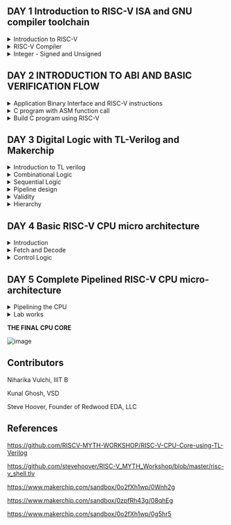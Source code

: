 ## DAY 1 Introduction to RISC-V ISA and GNU compiler toolchain

<details>
<summary>
Introduction to RISC-V
</summary>
RISC-V is an open-source instruction set architecture (ISA) designed with simplicity and versatility. It features a modular structure, enabling custom extensions for diverse applications. Its load-store memory model and compact register set streamline execution. Privilege levels ensure secure operation. RISC-V suits embedded systems to high-performance computing, fostering innovation through open collaboration and customization. It is a 64 bit architecture.

Applications to Hardware: There are 3 major steps of how an application can be run on hardware, which are as follows:

**Operating System:**

Interface between hardware and user.

**Compiler**

Converts the high level language to respective instruction set which are hardware specific such as MIPS, Intel or RISC-V. 

**Assembler**

Converts the output from compiler, to binary language which are further fed to the hardware.

The below figure shows detailed description:


![image](https://github.com/NharikaVulchi/ASIC_RISCV-_workshop/assets/83216569/a693e7e6-736a-4423-a8b1-4e3da4f9fc7d)


The detailed ISA can be found here   https://riscv.org/wp-content/uploads/2017/05/riscv-spec-v2.2.pdf
</details>


<details>
<summary>
RISC-V Compiler
</summary>
Let us start with a C program to find the sum of numbers from 1 to n. Code:


```

#include <stdio.h>

int main () {
	int i,sum = 0, n = 6;
	for (i = 1; i <=n; ++i) {
		sum += i;
	}
	printf("The sum of the number from 1 to %d is %d\n", n,sum);
	return 0;
	}
```

Use the below commands to compile and view the assembly code for the above C program:


```
riscv64-unknown-elf-gcc  -o <object_name.o> <filename.c>
riscv64-unknown-elf-objdump -d <object_name.o>
```

Below are the figure showing disassemble object file along with the main function:


![Screenshot from 2023-08-19 15-20-32](https://github.com/NharikaVulchi/ASIC_RISCV-_workshop/assets/83216569/5b6fc6c1-11aa-4655-88ad-237033912613)



![Screenshot from 2023-08-19 15-07-04](https://github.com/NharikaVulchi/ASIC_RISCV-_workshop/assets/83216569/1aa4afcd-3d4c-45da-ab2c-f6a7091e7043)


See the output using **spike**:

![image](https://github.com/NharikaVulchi/ASIC_RISCV-_workshop/assets/83216569/a75b9634-faa6-4fda-8410-ebf38fd993a2)

**lui** instruction : load upper immediate

![image](https://github.com/NharikaVulchi/ASIC_RISCV-_workshop/assets/83216569/f5b0e7f1-9af5-4502-9f6b-96b121ecd52a)

**spike-d** is used to debug. we can execute each instruction in detail and check the change in the register values accordingly in each step.

![image](https://github.com/NharikaVulchi/ASIC_RISCV-_workshop/assets/83216569/6fb52576-c1ee-4017-80b7-6999bcbaadf4)


**addi** command:

![image](https://github.com/NharikaVulchi/ASIC_RISCV-_workshop/assets/83216569/6ab1b5f4-b53d-4b53-8388-ea008558bffe)


</details>


<details>
<summary>
Integer - Signed and Unsigned
</summary>

**Integer Number Representation :**


Unsigned Numbers


Minimum value : 0


Maximum Value : 2^64 -1


![image](https://github.com/NharikaVulchi/ASIC_RISCV-_workshop/assets/83216569/d993ccfd-0ca6-4ca3-bda4-0fd4e0c5e445)

Negative numbers are represented using 2's complement representation:

![image](https://github.com/NharikaVulchi/ASIC_RISCV-_workshop/assets/83216569/d00de84e-956e-4e5b-ae9b-859f5be23000)


![image](https://github.com/NharikaVulchi/ASIC_RISCV-_workshop/assets/83216569/1caecc5b-b1cb-4a65-ac1a-096e402bc58e)


**Lab 1**

Highest unsigned number that can be represented by RISC-V:Consider the below code 


```
#include <stdio.h>
#include <math.h>
int main() {
unsigned long long int max = (unsigned long long int) (pow(2,64) -1);
printf("highest number represented by unsigned long long int is %llu\n", max);
return 0;
}
```


Ouput :


![image](https://github.com/NharikaVulchi/ASIC_RISCV-_workshop/assets/83216569/60e3ddf4-05e2-428f-b78a-5b00a6c5d5f5)


**Lab 2**


For the below code we expect the output to be a negative umber, but we get 0 because **unsigned** can not represent negative numbers


```
#include <stdio.h>
#include <math.h>
int main() {
unsigned long long int max = (unsigned long long int) (pow(2,64) * -1);
printf("highest number represented by unsigned long long int is %llu\n", max);
return 0;
}
```



![image](https://github.com/NharikaVulchi/ASIC_RISCV-_workshop/assets/83216569/95571c5c-e994-4e5f-9958-891272cf4faf)


**Lab 3**

Let us observe the highest and lowest number for signed integers:


```
#include <stdio.h>
#include <math.h>
int main() {
long long int max = (int) (pow(2,63) -1);
long long int min = (int) (pow(2,63) * -1);
printf("highest number represented by long long int is %lld\n", max);
printf("lowest number represented by long long int is %lld\n", min);
return 0;
```

Output:

![image](https://github.com/NharikaVulchi/ASIC_RISCV-_workshop/assets/83216569/1cd71d67-d462-4454-a928-1dc42c8056fb)


![image](https://github.com/NharikaVulchi/ASIC_RISCV-_workshop/assets/83216569/e16c77b8-2eed-4378-ae9c-f1836a01c405)


</details>

## DAY 2 INTRODUCTION TO ABI AND BASIC VERIFICATION FLOW

<details>
<summary>
Application Binary Interface and RISC-V instructions
</summary>
	
1. The application user can access the hardware resources using system calls, this is knows as the Application Binary Interface. This interface is done via the registers of the hardware.
2. RISC-V architecture provides this interface.
3. Length of the registers is given by **xlen** which can be 32 bit wide or 64 bit wide.
4. Number of registers are 32

**Registers in RISC-V 64 bit architecture**

Two ways to load data into register:


1. 64 bit data can be directly entered into the register
2. 64 bit data can be loaded into the memory


RISC-V is a **little endian** based memory addressing system. The MSB of the data sits to the leftmost bit in the register while storing the data.


![image](https://github.com/NharikaVulchi/ASIC_RISCV-_workshop/assets/83216569/218b1a02-a324-48ad-bc57-dd99349aa4c9)


**Load Instruction** 

1. All the instructions are 32 bit wide.
2. The **ld** instruction loads the immediate double word value into a register
![image](https://github.com/NharikaVulchi/ASIC_RISCV-_workshop/assets/83216569/1e716672-eaed-4f3f-8f11-2928b8440f65)


**Add instruction**

Add the contents of specified registers and stores into the source register. The instruction used is **add**

![image](https://github.com/NharikaVulchi/ASIC_RISCV-_workshop/assets/83216569/0c88d6b1-79e3-45f4-a367-094cf6440b22)


**Store instruction**

Stores doubleword back to memory. Syntax and example is shown below using **sd** instruction.


![image](https://github.com/NharikaVulchi/ASIC_RISCV-_workshop/assets/83216569/c27c6e75-ff46-40a4-b969-c2c1c2bb2802)


**Base integer instructions**

1. Instructions which work on signed and unsigned 64 bit integers.
2. These are the part of RISCVI core.
3. Types:
   		1. R-type: Instructions that operates on registers

   
   		2. I-type: Instructions that operate on immediate value

   
   		3. S-type : Instructions that involve storing back to memory


5 Bits are utilized to represent the register address in an instruction, so we have a total of 2^5 which is 32 number of registers in RISC-V.

**Each register has a specific ABI code to access it**. This is shown in the below figure


![image](https://github.com/NharikaVulchi/ASIC_RISCV-_workshop/assets/83216569/e07adae8-5dc3-4e21-bb9e-9a86fe99866c)
</details>


<details>
<summary>
C program with ASM function call
</summary>
Following is the flowchart representing the Assembly code for sum of numbers

![image](https://github.com/NharikaVulchi/ASIC_RISCV-_workshop/assets/83216569/1140d3de-e995-4d4f-93ba-94895fd0a524)

We try to use **main** from C program to load the required values to the ASM code 

**C code:**

```
#include <stdio.h>

extern int load(int x, int y);

int main() {
	int result=0;
	int count = 9;
	result = load(0x0, count+1);.global load
	printf("Sum of number 1 to %d is %d\n", count,result);
}
```


**ASM code:**


```
.section .text
.global load
.type load, @function

load:
	add	a4,a0,zero
	add	a2,a0,a1
	add	a3,a0,zero
loop:
	add	a4,a3,a4
	addi	a3,a3,1
	blt	a3,a2,loop
	add	a0,a4,zero
	ret
```


**Output:**

![image](https://github.com/NharikaVulchi/ASIC_RISCV-_workshop/assets/83216569/9b542751-14d1-48d4-8d50-854a4d0d0e36)


**Lab works:**

![Screenshot from 2023-08-20 10-43-02](https://github.com/NharikaVulchi/ASIC_RISCV-_workshop/assets/83216569/bc51d090-a383-4d2b-a33c-0f6544241d1f)


![Screenshot from 2023-08-20 10-43-23](https://github.com/NharikaVulchi/ASIC_RISCV-_workshop/assets/83216569/379f1f1c-29d5-491f-b235-7ff104606895)

![Screenshot from 2023-08-20 10-46-46](https://github.com/NharikaVulchi/ASIC_RISCV-_workshop/assets/83216569/f77442e5-5f99-4964-a88f-ef768520be9e)


</details>

<details>

<summary>
Build C program using RISC-V
</summary>

We use the **rv32im.sh** file to view the following result and binary file which is sent to the CPU:

![image](https://github.com/NharikaVulchi/ASIC_RISCV-_workshop/assets/83216569/60b980f4-596d-4a65-ba76-a00a1bb7e7c4)

</details>


## DAY 3 Digital Logic with TL-Verilog and Makerchip

<details>
<summary>
Introduction to TL verilog
</summary>

 
TL Verilog introduces new abstractions that allow designers to describe circuits in a more abstract and concise manner while still maintaining a clear connection to the underlying hardware. Key features of TL verilog includes:
1. Pipeline Abstractions: TL Verilog introduces the concept of pipelines, which are easy-to-define sequences of operations. This abstraction makes it simpler to describe complex pipelined circuits without having to manually manage all the stages and their interactions.
2. Modular Arithmetic: TL Verilog provides built-in support for modular arithmetic, making it easier to handle wraparound behavior often found in digital circuits.
3. Predicated Execution: TL Verilog allows operations to be conditionally executed based on a predicate. This helps in designing circuits that depend on certain conditions before proceeding with an operation.
4. Synchronous and Combinational Blocks: TL Verilog introduces two types of blocks: synchronous and combinational. Synchronous blocks represent clocked logic, while combinational blocks represent combinational logic. This separation makes the design intent clearer.
5. Testbenches and Verification: TL Verilog simplifies the process of creating testbenches for simulation and verification. The higher level of abstraction often results in more concise and understandable testbench code.
6. Automatic Pipelining: The TL Verilog compiler automatically infers pipeline stages based on the code structure. This helps in achieving better performance with minimal effort from the designer.
7. Data Types: TL Verilog introduces new data types like queue and stack, which simplify the description of data movement and storage within circuits.
8. Higher Abstraction Level: TL Verilog enables designers to describe the intended behavior of the circuit more directly, often in a way that's closer to their intuitive understanding of the problem.
</details>

<details>
<summary>
Combinational Logic
</summary>
Combinational logic deals with the manipulation of binary inputs to produce binary outputs based on a predefined logical function. It involves designing circuits that perform specific operations without any memory or feedback. The outputs of combinational logic circuits depend solely on the current inputs, and there is no concept of past states influencing the current behavior.

Key concepts include Logic gates, truth tables, boolean algebra, multiplexers, encoders, decoders and logic expressions.

**LABS**


**Example 1: Pythagoras theorem**

![image](https://github.com/NharikaVulchi/ASIC_RISCV-_workshop/assets/83216569/183e4324-7844-48f3-b46c-5041a15c640e)


**Example 2: inverter**

![image](https://github.com/NharikaVulchi/ASIC_RISCV-_workshop/assets/83216569/1dac5a92-1577-4289-9743-d47301735689)


**Example 3: XOR gate**

![image](https://github.com/NharikaVulchi/ASIC_RISCV-_workshop/assets/83216569/90ace840-badd-43fa-993d-670e0123e3fe)


**Example 4: Addition**

![image](https://github.com/NharikaVulchi/ASIC_RISCV-_workshop/assets/83216569/1251264a-11b6-4115-aa96-51c360144583)


**Example 5: Multiplexer**

![image](https://github.com/NharikaVulchi/ASIC_RISCV-_workshop/assets/83216569/9ed8f938-ba1a-4612-b284-7ebf7c869b40)


![image](https://github.com/NharikaVulchi/ASIC_RISCV-_workshop/assets/83216569/dab3cb4d-d4aa-439e-94a8-32955e20d579)


**Example 6: Calculator**

![image](https://github.com/NharikaVulchi/ASIC_RISCV-_workshop/assets/83216569/2fe821c6-d056-4b67-a330-1f5ae28462a4)


</details>

<details>
<summary>
Sequential Logic
</summary>

**Sequenced by a clock signal.**

The cicuit enters a known state in response to a reset signal.


![image](https://github.com/NharikaVulchi/ASIC_RISCV-_workshop/assets/83216569/8fc25c8e-faf7-4993-9829-5c94b0bd8579)

**Free running counter : Fibonacci Series**

![image](https://github.com/NharikaVulchi/ASIC_RISCV-_workshop/assets/83216569/c514b6ec-acd7-4d54-a511-30e196a25076)

**Sequential Calculator :**

![image](https://github.com/NharikaVulchi/ASIC_RISCV-_workshop/assets/83216569/8e036851-31b9-43e2-907d-9010288802d3)


</details>
<details>
<summary>
Pipeline design
</summary>

Pipeline divides the execution into a specific number of stages.


![image](https://github.com/NharikaVulchi/ASIC_RISCV-_workshop/assets/83216569/b8a7bf3c-8cd7-440f-845b-378d8b1e9a2a)


![image](https://github.com/NharikaVulchi/ASIC_RISCV-_workshop/assets/83216569/10b60931-973e-4421-a6f7-81a08c5fe165)


Pipeline computation can increase the clock frequency.

**Identifiers**

![image](https://github.com/NharikaVulchi/ASIC_RISCV-_workshop/assets/83216569/bd30b81e-ae16-416d-8555-34195879e251)

**Lab on Cycle calculator with 1 stage pipeline**

![image](https://github.com/NharikaVulchi/ASIC_RISCV-_workshop/assets/83216569/9f150f3b-bbac-4378-8370-8fa847a8513f)

</details>

<details>
<summary>
Validity
</summary>
Validity helps us to decode to see the signals which computes values inside a pipeline. 

	
This provides cleaner design, easier debug, better error debugging.


 When we know the instant of when a flip flop holds a meaningful value , we can improve the frequency of clock and hence save power.

 ![image](https://github.com/NharikaVulchi/ASIC_RISCV-_workshop/assets/83216569/c53a29ac-5a65-42aa-aec9-30618b49e293)


 **Lab 1** Calculating total distance using **valid** signal

 ![image](https://github.com/NharikaVulchi/ASIC_RISCV-_workshop/assets/83216569/6a0d8e75-5a3b-4671-9cc0-05ed961018fe)


**Lab 2** Calculator with **valid**

![image](https://github.com/NharikaVulchi/ASIC_RISCV-_workshop/assets/83216569/40eeebc0-c998-4caa-bf6c-aed5433530b8)


**Lab 3** Calculator with memory and recall

![image](https://github.com/NharikaVulchi/ASIC_RISCV-_workshop/assets/83216569/934d43ca-f88f-4ac7-b544-187c840c436a)


![image](https://github.com/NharikaVulchi/ASIC_RISCV-_workshop/assets/83216569/b5e3445b-c788-45bf-9281-c8a8791ef8ba)


</details>

<details>
<summary>
Hierarchy
</summary>

**Conway's game of life**

![image](https://github.com/NharikaVulchi/ASIC_RISCV-_workshop/assets/83216569/99c4f653-bc04-4483-9255-b9f9151579bb)


</details>


## DAY 4 Basic RISC-V CPU micro architecture


<details>
<summary>
Introduction
</summary>

**CPU Microarchitecture**

1. PC is a pointer which points to the Instruction Memory
2. **Dec** decodes the instruction generated
3. Branch instructions have a offset immediate value which is sent to MUX
4. Adder computes next PC with the given offset value
5. **RF** and **RD** are the two source registers for arithmetic instructions
6. **DMem** is data memory
7. **ALU** performs the operation on the intruction.
8. **ld** instruction access the **DMem** and brings the data

![image](https://github.com/NharikaVulchi/ASIC_RISCV-_workshop/assets/83216569/fd077199-3002-40b4-a4c5-9745e4b838f9)

</details>


<details>
<summary>
Fetch and Decode
</summary>

Processor is designed in three steps:
1. Fetch
2. Decode
3. Execute


We implement the below CPU :


![image](https://github.com/NharikaVulchi/ASIC_RISCV-_workshop/assets/83216569/deff1229-b196-4806-82da-dbd1586fe04a)

**LAB 1 PC**


1. PC is incremented to the next instruction after each execution
2. PC in RISC-V is a 32 bit register, which is byte addressable , so we increment it by 4 to move to the next instruction, since instructions are also 32-bit
   

![image](https://github.com/NharikaVulchi/ASIC_RISCV-_workshop/assets/83216569/97879317-6ed1-4a4f-8dbf-2b9ed5d6714b)


Below code is consdiered for designing PC 


```
|cpu
      @0
         $reset = *reset;
         
         $pc[31:0] = >>1$reset ? 32'b0 : >>1$pc + 32'd4;
```         


Implementation in makerchip:


![image](https://github.com/NharikaVulchi/ASIC_RISCV-_workshop/assets/83216569/e9c2d453-cb98-4a90-9a4d-509e75d30614)


![image](https://github.com/NharikaVulchi/ASIC_RISCV-_workshop/assets/83216569/a10dfab3-efc8-4117-af8b-c80eb7455c63)

**LAB 2 Fetch instruction**

Fetches the instruction from Instruction Memory and gives to the Decoder


![image](https://github.com/NharikaVulchi/ASIC_RISCV-_workshop/assets/83216569/61544c1a-6015-4bec-a026-05201cf79c72)

Code:

```
|cpu
  @0
     $reset = *reset;
     $pc[31:0] = >>1$reset ? 0 : (>>1$pc + 32'd4);
  
  @1 
     $imem_rd_addr[M4_IMEM_INDEX_CNT-1:0] = $pc[M4_IMEM_INDEX_CNT+1:2];
     $imem_rd_en = !$reset;
     $instr[31:0] = $imem_rd_data[31:0];
     
  ?$imem_rd_en
     @1
        $imem_rd_data[31:0] = imem[$imem_rd_addr]$instr;
```


![image](https://github.com/NharikaVulchi/ASIC_RISCV-_workshop/assets/83216569/c9fe82fb-4877-4073-bcf2-518ab324f353)


**Instruction decode**

Type of instruction is decided by the opdcode of the instruction.There are 6 instructions type in RISC-V :

1. Register (R) type
2. Immediate (I) type
3. Store (S) type
4. Branch (B) type
5. Upper immediate (U) type
6. Jump (J) type


![image](https://github.com/NharikaVulchi/ASIC_RISCV-_workshop/assets/83216569/71de7b79-4b1c-402a-b36b-9488f123f061)

**LAB 3 Instruction Type Decode Logic:**


```
@1
         $is_u_instr = $instr[6:2] ==? 5'b0x101;
         
         $is_s_instr = $instr[6:2] ==? 5'b0100x;
         
         $is_r_instr = $instr[6:2] ==? 5'b01011 ||
                       $instr[6:2] ==? 5'b011x0 ||
                       $instr[6:2] ==? 5'b10100;
         
         $is_j_instr = $instr[6:2] ==? 5'b11011;
         
         $is_i_instr = $instr[6:2] ==? 5'b0000x ||
                       $instr[6:2] ==? 5'b001x0 ||
                       $instr[6:2] ==? 5'b11001;
         
         $is_b_instr = $instr[6:2] ==? 5'b11000;
```


![image](https://github.com/NharikaVulchi/ASIC_RISCV-_workshop/assets/83216569/82433378-8e70-419f-b372-d465e390d4e1)


**LAB 4 Decode Immediate Part of the Instruction:**

We take the immediate value from the instruction based on the type of instruction given in the below table. We use the concatenation operator to fetch the bits in the immediate value.


![image](https://github.com/NharikaVulchi/ASIC_RISCV-_workshop/assets/83216569/eef79df6-b136-4728-9fef-53680ea7750e)

Code:

```
 $imm[31:0] = $is_i_instr ? {{21{$instr[31]}}, $instr[30:20]} :
	$is_s_instr ? {{21{$instr[31]}}, $instr[30:25], $instr[11:7]} :
	$is_b_instr ? {{20{$instr[31]}}, $instr[7], $instr[30:25], $instr[11:8], 1'b0} :
	$is_u_instr ? {$instr[31:12], 12'b0} :
	$is_j_instr ? {{12{$instr[31]}}, $instr[19:12], $instr[20], $instr[30:21], 1'b0} :
                                    32'b0;
```


![image](https://github.com/NharikaVulchi/ASIC_RISCV-_workshop/assets/83216569/7ecc5aee-cc4f-4622-979b-cd1f8176d544)


**LAB 5 Decode instruction based on Instruction Type**

Code:

```
// Instruction field decode based on type
         $rs2_valid = $is_r_instr || $is_s_instr || $is_b_instr;
         ?$rs2_valid
            $rs2[4:0] = $instr[24:20];
            
         $rs1_valid = $is_r_instr || $is_i_instr || $is_s_instr || $is_b_instr;
         ?$rs1_valid
            $rs1[4:0] = $instr[19:15];
         
         $funct3_valid = $is_r_instr || $is_i_instr || $is_s_instr || $is_b_instr;
         ?$funct3_valid
            $funct3[2:0] = $instr[14:12];
            
         $funct7_valid = $is_r_instr ;
         ?$funct7_valid
            $funct7[6:0] = $instr[31:25];
            
         $rd_valid = $is_r_instr || $is_i_instr || $is_u_instr || $is_j_instr;
         ?$rd_valid
            $rd[4:0] = $instr[11:7];
```


![image](https://github.com/NharikaVulchi/ASIC_RISCV-_workshop/assets/83216569/0cb6ae76-fc56-4bda-b9a9-98a1532ab0bd)


**LAB 6 Decode individual Instruction**

Code:

```
   // Individual Instruction decode
         $dec_bits[10:0] = {$funct7[5], $funct3, $opcode};
         $is_beq = $dec_bits ==? 11'bx_000_1100011;
         $is_bne = $dec_bits ==? 11'bx_001_1100011;
         $is_blt = $dec_bits ==? 11'bx_100_1100011;
         $is_bge = $dec_bits ==? 11'bx_101_1100011;
         $is_bltu = $dec_bits ==? 11'bx_110_1100011;
         $is_bgeu = $dec_bits ==? 11'bx_111_1100011;
         $is_addi = $dec_bits ==? 11'bx_000_0010011;
         $is_add = $dec_bits ==? 11'b0_000_0110011;
```



![image](https://github.com/NharikaVulchi/ASIC_RISCV-_workshop/assets/83216569/b4fba7d0-cd09-40bf-8b9f-8d4c311d13f9)


</details>



<details>
<summary>
Control Logic
</summary>

**LAB 1 Register file read**

After we decode the instruction we read the data from the register files into ALU to faciliate the ALU operation on the registers.

The below figure shows a register file with **read_enable** and **data_output** registers.We map the address of the data registers to be read from the source registers we get from the instruction decode stage.



![image](https://github.com/NharikaVulchi/ASIC_RISCV-_workshop/assets/83216569/eeabc266-b35d-4eed-811b-439c7c8c429c)


We assign the **src1_value** and **src2_value** to the output data from the register files

![image](https://github.com/NharikaVulchi/ASIC_RISCV-_workshop/assets/83216569/1dae8967-d24e-42cd-ba64-f6473562c5c7)



Code:

```
$rf_wr_en = 1'b0;
$rf_wr_index[4:0] = 5'b0;
$rf_wr_data[31:0] = 32'b0;
$rf_rd_en1 = $rs1_valid;
$rf_rd_index1[4:0] = $rs1;
$rf_rd_en2 = $rs2_valid;
$rf_rd_index2[4:0] = $rs2;

//assigning values
$src1_value[31:0] = $rf_rd_data1; 
$src2_value[31:0] = $rf_rd_data2;
```

![image](https://github.com/NharikaVulchi/ASIC_RISCV-_workshop/assets/83216569/18034dd4-49d3-41a3-b650-c900b92bbe83)



**LAB 2 ALU Operations**


We consider two operations **add** and **addi** 

 ![image](https://github.com/NharikaVulchi/ASIC_RISCV-_workshop/assets/83216569/7bc1708e-7413-45e0-aa93-24cfd21c6a8a)

Code:

```
$result[31:0] = $is_addi ? $src1_value + $imm :
                         $is_add ? $src1_value + $src2_value :
                         32'bx ;
```

![image](https://github.com/NharikaVulchi/ASIC_RISCV-_workshop/assets/83216569/2d3f95ec-f7e2-4894-aa69-8ab4ca4cf691)



**LAB 3 Register File Write**

After the ALU operation we store the values back into the resgister file. Below figure gives the detailed description.


![image](https://github.com/NharikaVulchi/ASIC_RISCV-_workshop/assets/83216569/f2fb3384-ac6e-4985-b3f8-102cfd6473de)

Code

```
$rf_wr_en = $rd_valid && $rd != 5'b0;
$rf_wr_index[4:0] = $rd;
$rf_wr_data[31:0] = $result;
```


![image](https://github.com/NharikaVulchi/ASIC_RISCV-_workshop/assets/83216569/5a1fd8a4-144f-46c7-bd1a-dfa9b13536dd)


**ARRAY**

Arrays are typically implemented using a combination of registers and memory. Arrays can be stored in memory, where each element is stored at a specific memory address. The processor can use load and store instructions to access these elements. For example, you might load an element from an array in memory into a register, perform operations on it, and then store the result back into memory.

read operation  involves, read_enable and read_index signals 
write operation involves write_enable, write_index and write_data


![image](https://github.com/NharikaVulchi/ASIC_RISCV-_workshop/assets/83216569/39e87031-64d9-43bf-a643-bd199b96ae95)

**CPU reads the instructions that are written in the previous cylce**

![image](https://github.com/NharikaVulchi/ASIC_RISCV-_workshop/assets/83216569/8ef1f0cb-ae1e-4708-852c-532172255851)


**Branch Instructions**

Branches are conditional in RISC-V

Jump statements are unconditional


Condition is a operation on two source registers

![image](https://github.com/NharikaVulchi/ASIC_RISCV-_workshop/assets/83216569/2748966b-29a8-48df-b7e7-d782a56ea990)

Code:

```
//BRANCH INSTRUCTIONS 1
         $taken_branch = $is_beq ? ($src1_value == $src2_value):
                     $is_bne ? ($src1_value != $src2_value):
                     $is_blt ? (($src1_value < $src2_value) ^ ($src1_value[31] != $src2_value[31])):
                     $is_bge ? (($src1_value >= $src2_value) ^ ($src1_value[31] != $src2_value[31])):
                     $is_bltu ? ($src1_value < $src2_value):
                     $is_bgeu ? ($src1_value >= $src2_value):
                                1'b0;
     
     
//BRANCH INSTRUCTIONS 2
$br_target_pc[31:0] = $pc +$imm;
```


![image](https://github.com/NharikaVulchi/ASIC_RISCV-_workshop/assets/83216569/c88a6b27-213b-4146-b303-7f4e76dc124f)



**Test Bench**


Code :

```
*passed = |cpu/xreg[10]>>5$value == (1+2+3+4+5+6+7+8+9) ;
```


![image](https://github.com/NharikaVulchi/ASIC_RISCV-_workshop/assets/83216569/6035d984-bb85-456a-bd6b-3b07f445d4d7)

</details>

## DAY 5 Complete Pipelined RISC-V CPU micro-architecture

<details>
<summary>
Pipelining the CPU
</summary>

Waterfall Logic Diagram : There is one logic in previous stage with respect to the one which is in the current stage. S0, Instead of feeding back the logic, we feed it into the INSTRUCTION that is waiting in the next stage.

Dependency of one instruction on another is clearly seen in this diagram.

![image](https://github.com/NharikaVulchi/ASIC_RISCV-_workshop/assets/83216569/27d11ada-974e-4e88-9463-f1e70b140c73)

Performance of CPU is increased with increased clock cycle frequency. This, creates problems in dependancies between each instruction with another. Hazards:
1. Branch with the control flow hazard
2. Read after write hazard

![image](https://github.com/NharikaVulchi/ASIC_RISCV-_workshop/assets/83216569/6ad96eab-8f82-45cb-8fa9-ad636d5bcaca)

![image](https://github.com/NharikaVulchi/ASIC_RISCV-_workshop/assets/83216569/2cbd2ab0-ffa9-4a4c-b294-eeaf4d9155ef)

In our example, if we consider 3 cycle latency between each instruction , we can solve the hazards that are involved (read afer write and branch )

![image](https://github.com/NharikaVulchi/ASIC_RISCV-_workshop/assets/83216569/f11b77db-c385-4726-9f4b-152d63e9661d)

3_cycle latency: using **valid** after 3 cycles

Code:

```
         //3 cycle valid signal
         $start = !$reset && >>1$reset;
         $valid = $reset ? 1'b0 : 
                  $start ? 1'b1 : 
                  >>3$valid ;
```


![image](https://github.com/NharikaVulchi/ASIC_RISCV-_workshop/assets/83216569/84121a80-b4c2-4252-b249-b53cbf28d70c)


</details>

<details>
<summary>
Lab works
</summary>
The above case can be improved by taking care of invalid cycles

**LAB ALU CODE**


![image](https://github.com/NharikaVulchi/ASIC_RISCV-_workshop/assets/83216569/0573d796-a47a-437a-8cf1-bb9356b6986c)


**LAB Load Data**

![image](https://github.com/NharikaVulchi/ASIC_RISCV-_workshop/assets/83216569/ce5a140c-cf4f-4724-8b9d-41d82c70fd05)


**LAB Control Logic for Jump instructions**

![image](https://github.com/NharikaVulchi/ASIC_RISCV-_workshop/assets/83216569/d4751ddc-589c-4239-8899-fdb26d280b2c)
</details>

**THE FINAL CPU CORE**

![image](https://github.com/NharikaVulchi/ASIC_RISCV-_workshop/assets/83216569/f79587b9-6f14-42c7-8251-22dea8a3cb7b)


## Contributors

Niharika Vulchi, IIIT B


Kunal Ghosh, VSD


Steve Hoover, Founder of Redwood EDA, LLC


## References

https://github.com/RISCV-MYTH-WORKSHOP/RISC-V-CPU-Core-using-TL-Verilog

https://github.com/stevehoover/RISC-V_MYTH_Workshop/blob/master/risc-v_shell.tlv

https://www.makerchip.com/sandbox/0o2fXh1wp/0Wnh2g

https://www.makerchip.com/sandbox/0zpfRh43g/08qhEg

https://www.makerchip.com/sandbox/0o2fXh1wp/0g5hr5









